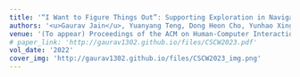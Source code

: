 ```yaml
---
title: '“I Want to Figure Things Out”: Supporting Exploration in Navigation for People with Visual Impairments'
authors: '<u>Gaurav Jain</u>, Yuanyang Teng, Dong Heon Cho, Yunhao Xing, Maryam Aziz, Brian A. Smith'
venue: '(To appear) Proceedings of the ACM on Human-Computer Interaction (CSCW 2023)'
# paper_link: 'http://gaurav1302.github.io/files/CSCW2023.pdf'
vol_date: '2022'
cover_img: 'http://gaurav1302.github.io/files/CSCW2023_img.png'
---
```


